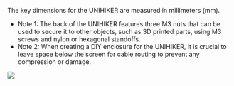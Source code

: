 The key dimensions for the UNIHIKER are measured in millimeters (mm).

- Note 1: The back of the UNIHIKER features three M3 nuts that can be used to secure it to other objects, such as 3D printed parts, using M3 screws and nylon or hexagonal standoffs.
- Note 2: When creating a DIY enclosure for the UNIHIKER, it is crucial to leave space below the screen for cable routing to prevent any compression or damage.

![](img/6.Dimension/1720519695896-b68212ae-79e9-4673-9326-2d9b835756b6.jpeg)
